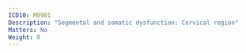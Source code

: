 ```yaml
---
ICD10: M9901
Description: "Segmental and somatic dysfunction: Cervical region"
Matters: No
Weight: 0
---
```


